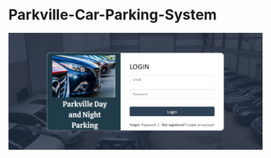 # Parkville-Car-Parking-System
![Design preview](https://github.com/arafats1/Parkville-Car-Parking-System/blob/main/public/images/login%20screenshot.png?raw=true)